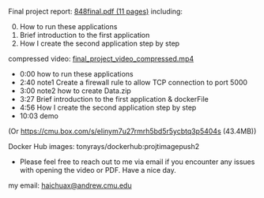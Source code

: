 
Final project report:
[848final.pdf (11 pages)](848final.pdf) 
including:

0. How to run these applications
1. Brief introduction to the first application
2. How I create the second application step by step

compressed video:
[final_project_video_compressed.mp4](final_project_video_compressed.mp4)

- 0:00 how to run these applications
- 2:40 note1 Create a firewall rule to allow TCP connection to port 5000
- 3:00 note2 how to create Data.zip
- 3:27 Brief introduction to the first application & dockerFile
- 4:56 How I create the second application step by step
- 10:03 demo

(Or https://cmu.box.com/s/elinym7u27rmrh5bd5r5ycbtq3p5404s (43.4MB))

Docker Hub images:
tonyrays/dockerhub:projtimagepush2

- Please feel free to reach out to me via email if you encounter any issues with opening the video or PDF. Have a nice day.

my email: haichuax@andrew.cmu.edu
